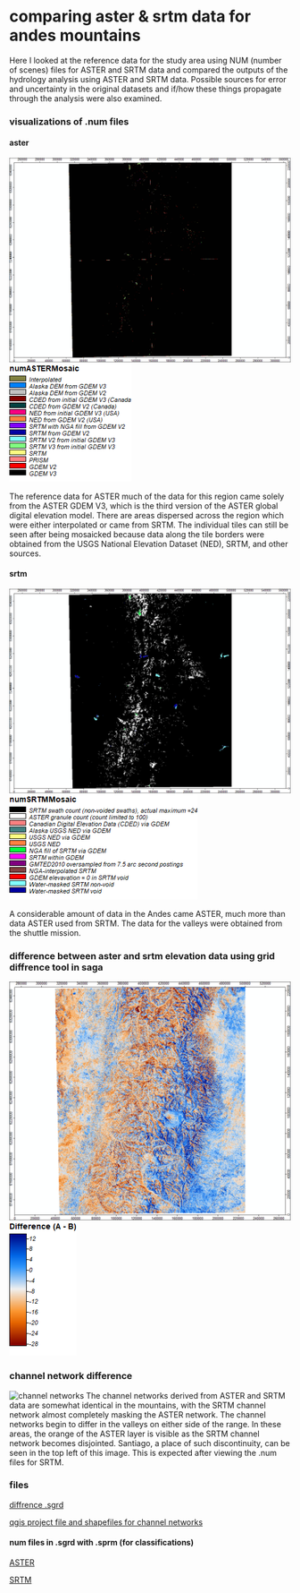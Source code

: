 # comparing aster & srtm data for andes mountains 
Here I looked at the reference data for the study area using NUM (number of scenes) files for ASTER and SRTM data and compared the outputs of the hydrology analysis using ASTER and SRTM data. Possible sources for error and uncertainty in the original datasets and if/how these things propagate through the analysis were also examined.  

### visualizations of .num files
#### aster
![aster .num](images/numASTER.png)
![aster legend](images/numASTER_legend.png)

The reference data for ASTER much of the data for this region came solely from the ASTER GDEM V3, which is the third version of the ASTER global digital elevation model. There are areas dispersed across the region which were either interpolated or came from SRTM. The individual tiles can still be seen after being mosaicked because data along the tile borders were obtained from the USGS National Elevation Dataset (NED), SRTM, and other sources.

#### srtm
![srtm .num](images/numSRTM.png)
![srtm legend](images/numSRTM_legend.png)

A considerable amount of data in the Andes came ASTER, much more than data ASTER used from SRTM. The data for the valleys were obtained from the shuttle mission. 

### difference between aster and srtm elevation data using grid diffrence tool in saga
![difference](images/diffASTER_SRTM.png)
![difference legend](images/diffASTER_SRTM_legend.png)

### channel network difference 
![channel networks](images/channels.png)
The channel networks derived from ASTER and SRTM data are somewhat identical in the mountains, with the SRTM channel network almost completely masking the ASTER network. The channel networks begin to differ in the valleys on either side of the range. In these areas, the orange of the ASTER layer is visible as the SRTM channel network becomes disjointed. Santiago, a place of such discontinuity, can be seen in the top left of this image. This is expected after viewing the .num files for SRTM.

### files 
[diffrence .sgrd](data/diffASTER_SRTM.zip)

[qgis project file and shapefiles for channel networks](data/channelNetworks.zip)

#### num files in .sgrd with .sprm (for classifications)
[ASTER](data/numASTER.zip)

[SRTM](data/numSRTM.zip)



